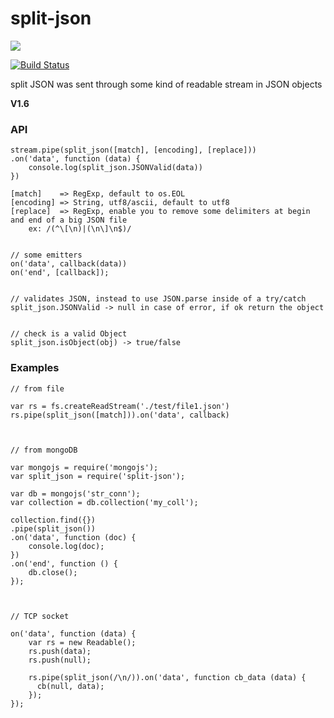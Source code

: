 # split-json

<a href="https://nodei.co/npm/split-json/"><img src="https://nodei.co/npm/split-json.png?downloads=true"></a>

[![Build Status](https://travis-ci.org/joaquimserafim/split-json.png?branch=master)](https://travis-ci.org/joaquimserafim/split-json)


split JSON was sent through some kind of readable stream in JSON objects



**V1.6**

### API


    stream.pipe(split_json([match], [encoding], [replace]))
    .on('data', function (data) {
        console.log(split_json.JSONValid(data))
    })
    
    [match]    => RegExp, default to os.EOL
    [encoding] => String, utf8/ascii, default to utf8
    [replace]  => RegExp, enable you to remove some delimiters at begin and end of a big JSON file
        ex: /(^\[\n)|(\n\]\n$)/
        
        
    // some emitters
    on('data', callback(data))
    on('end', [callback]);
    
    
    // validates JSON, instead to use JSON.parse inside of a try/catch
    split_json.JSONValid -> null in case of error, if ok return the object
    
    
    // check is a valid Object
    split_json.isObject(obj) -> true/false
    


### Examples

    // from file

    var rs = fs.createReadStream('./test/file1.json')
    rs.pipe(split_json([match])).on('data', callback)
        
        
    
    // from mongoDB
    
    var mongojs = require('mongojs');
    var split_json = require('split-json');

    var db = mongojs('str_conn');
    var collection = db.collection('my_coll');

   	collection.find({})
    .pipe(split_json())
    .on('data', function (doc) {
        console.log(doc);
    })
    .on('end', function () {
        db.close();
    });
          
      
      
    // TCP socket

    on('data', function (data) {
        var rs = new Readable();
        rs.push(data);
        rs.push(null);

        rs.pipe(split_json(/\n/)).on('data', function cb_data (data) {
          cb(null, data);
        });
    });
